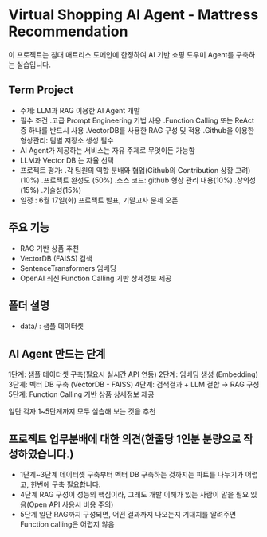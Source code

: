 # Virtual Shopping AI Agent - Mattress Recommendation

이 프로젝트는 침대 매트리스 도메인에 한정하여 AI 기반 쇼핑 도우미 Agent를 구축하는 실습입니다.

## Term Project
- 주제: LLM과 RAG 이용한 AI Agent 개발
- 필수 조건
  .고급 Prompt Engineering  기법 사용
  .Function Calling 또는 ReAct 중 하나를 반드시 사용
  .VectorDB를 사용한 RAG 구성 및 적용
  .Github을 이용한 형상관리: 팀별 저장소 생성 필수
- AI Agent가 제공하는 서비스는 자유 주제로 무엇이든 가능함
- LLM과 Vector DB 는 자율 선택
- 프로젝트 평가:
  .각 팀원의 역할 분배와 협업(Github의 Contribution 상황 고려) (10%)
  .프로젝트 완성도 (50%)
  .소스 코드: github  형상 관리 내용(10%)
  .창의성(15%)
  .기술성(15%)
- 일정 : 6월 17일(화) 프로젝트 발표, 기말고사 문제 오픈

## 주요 기능
- RAG 기반 상품 추천
- VectorDB (FAISS) 검색
- SentenceTransformers 임베딩
- OpenAI 최신 Function Calling 기반 상세정보 제공

## 폴더 설명
- data/ : 샘플 데이터셋

## AI Agent 만드는 단계
1단계: 샘플 데이터셋 구축(필요시 실시간 API 연동)
2단계: 임베딩 생성 (Embedding)
3단계: 벡터 DB 구축 (VectorDB - FAISS)
4단계: 검색결과 + LLM 결합 → RAG 구성
5단계: Function Calling 기반 상품 상세정보 제공

일단 각자 1~5단계까지 모두 실습해 보는 것을 추천

## 프로젝트 업무분배에 대한 의견(한줄당 1인분 분량으로 작성하였습니다.)
- 1단계~3단계 데이터셋 구축부터 벡터 DB 구축하는 것까지는 파트를 나누기가 어렵고, 한번에 구축 필요합니다.
- 4단계 RAG 구성이 성능의 핵심이라, 그래도 개발 이해가 있는 사람이 맡을 필요 있음(Open API 사용시 비용 주의)
- 5단계 일단 RAG까지 구성되면, 어떤 결과까지 나오는지 기대치를 알려주면 Function calling은 어렵지 않음


